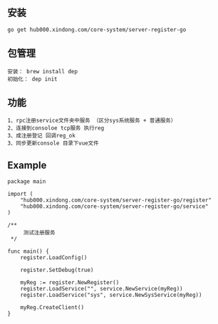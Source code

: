安装
----------
```
go get hub000.xindong.com/core-system/server-register-go
```


包管理
----------
    安装： brew install dep
    初始化： dep init

功能
----------
    1、rpc注册service文件夹中服务 （区分sys系统服务 + 普通服务）
    2、连接到consoloe tcp服务 执行reg
    3、成注册登记 回调reg_ok
    3、同步更新console 目录下vue文件


Example
----------
```golang
package main

import (
	"hub000.xindong.com/core-system/server-register-go/register"
	"hub000.xindong.com/core-system/server-register-go/service"
)

/**
	 测试注册服务
 */

func main() {
	register.LoadConfig()

	register.SetDebug(true)

	myReg := register.NewRegister()
	register.LoadService("", service.NewService(myReg))
	register.LoadService("sys", service.NewSysService(myReg))

	myReg.CreateClient()
}

```
